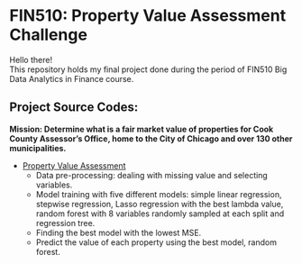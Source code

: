 # FIN510: Property Value Assessment Challenge
Hello there!\
This repository holds my final project done during the period of FIN510 Big Data Analytics in Finance course.

## Project Source Codes:
**Mission: Determine what is a fair market value of properties for Cook County Assessor’s Office, home to the City of Chicago and over 130 other municipalities.**
* [Property Value Assessment](https://github.com/yschang306/FIN510-Property_Value_Assessment_Challenge/blob/main/FIN510_Final_Project/FIN510_Final%20Project.R)
  * Data pre-processing: dealing with missing value and selecting variables.
  * Model training with five different models: simple linear regression, stepwise regression, Lasso regression with the best lambda value, random forest     with 8 variables randomly sampled at each split and regression tree.
  * Finding the best model with the lowest MSE.
  * Predict the value of each property using the best model, random forest.
